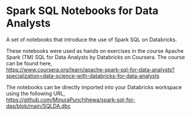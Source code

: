 # Spark SQL Notebooks for Data Analysts
A set of notebooks that introduce the use of Spark SQL on Databricks.

These notebooks were used as hands on exercises in the course Apache Spark (TM) SQL for Data Analysts by Databricks on Coursera. The course can be found here,
<br>
https://www.coursera.org/learn/apache-spark-sql-for-data-analysts?specialization=data-science-with-databricks-for-data-analysts

The notebooks can be directly imported into your Databricks workspace using the following URL,
<br>
https://github.com/MinuraPunchihewa/spark-sql-for-das/blob/main/SQLDA.dbc
